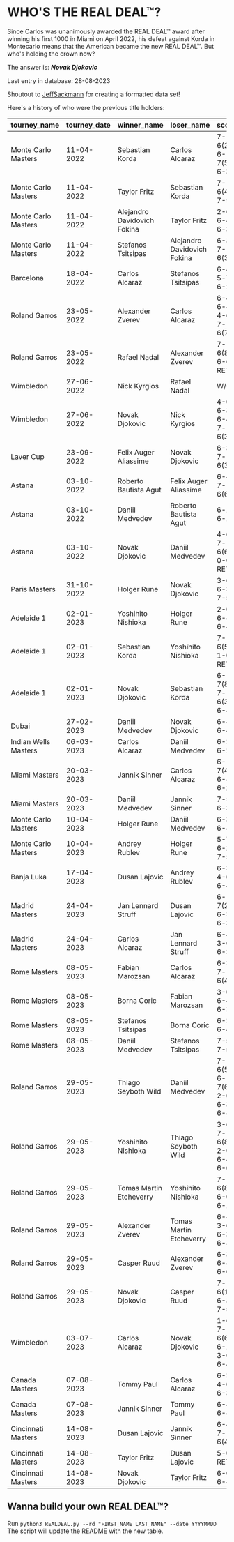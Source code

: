 # WHO'S THE REAL DEAL™?

Since Carlos was unanimously awarded the REAL DEAL™ award after winning his first 1000 in Miami on April 2022, his defeat against Korda in Montecarlo means that the American became the new REAL DEAL™. But who's holding the crown now?

The answer is: ***Novak Djokovic***

Last entry in database: 28-08-2023

Shoutout to [JeffSackmann](https://github.com/JeffSackmann/tennis_atp) for creating a formatted data set!

Here's a history of who were the previous title holders:

| tourney_name         | tourney_date   | winner_name                 | loser_name                  | score                     | round   |
|:---------------------|:---------------|:----------------------------|:----------------------------|:--------------------------|:--------|
| Monte Carlo Masters  | 11-04-2022     | Sebastian Korda             | Carlos Alcaraz              | 7-6(2) 6-7(5) 6-3         | R32     |
| Monte Carlo Masters  | 11-04-2022     | Taylor Fritz                | Sebastian Korda             | 7-6(4) 7-5                | R16     |
| Monte Carlo Masters  | 11-04-2022     | Alejandro Davidovich Fokina | Taylor Fritz                | 2-6 6-4 6-3               | QF      |
| Monte Carlo Masters  | 11-04-2022     | Stefanos Tsitsipas          | Alejandro Davidovich Fokina | 6-3 7-6(3)                | F       |
| Barcelona            | 18-04-2022     | Carlos Alcaraz              | Stefanos Tsitsipas          | 6-4 5-7 6-2               | QF      |
| Roland Garros        | 23-05-2022     | Alexander Zverev            | Carlos Alcaraz              | 6-4 6-4 4-6 7-6(7)        | QF      |
| Roland Garros        | 23-05-2022     | Rafael Nadal                | Alexander Zverev            | 7-6(8) 6-6 RET            | SF      |
| Wimbledon            | 27-06-2022     | Nick Kyrgios                | Rafael Nadal                | W/O                       | SF      |
| Wimbledon            | 27-06-2022     | Novak Djokovic              | Nick Kyrgios                | 4-6 6-3 6-4 7-6(3)        | F       |
| Laver Cup            | 23-09-2022     | Felix Auger Aliassime       | Novak Djokovic              | 6-3 7-6(3)                | RR      |
| Astana               | 03-10-2022     | Roberto Bautista Agut       | Felix Auger Aliassime       | 6-4 7-6(6)                | R32     |
| Astana               | 03-10-2022     | Daniil Medvedev             | Roberto Bautista Agut       | 6-1 6-1                   | QF      |
| Astana               | 03-10-2022     | Novak Djokovic              | Daniil Medvedev             | 4-6 7-6(6) 0-0 RET        | SF      |
| Paris Masters        | 31-10-2022     | Holger Rune                 | Novak Djokovic              | 3-6 6-3 7-5               | F       |
| Adelaide 1           | 02-01-2023     | Yoshihito Nishioka          | Holger Rune                 | 2-6 6-4 6-4               | R32     |
| Adelaide 1           | 02-01-2023     | Sebastian Korda             | Yoshihito Nishioka          | 7-6(5) 1-0 RET            | SF      |
| Adelaide 1           | 02-01-2023     | Novak Djokovic              | Sebastian Korda             | 6-7(8) 7-6(3) 6-4         | F       |
| Dubai                | 27-02-2023     | Daniil Medvedev             | Novak Djokovic              | 6-4 6-4                   | SF      |
| Indian Wells Masters | 06-03-2023     | Carlos Alcaraz              | Daniil Medvedev             | 6-3 6-2                   | F       |
| Miami Masters        | 20-03-2023     | Jannik Sinner               | Carlos Alcaraz              | 6-7(4) 6-4 6-2            | SF      |
| Miami Masters        | 20-03-2023     | Daniil Medvedev             | Jannik Sinner               | 7-5 6-3                   | F       |
| Monte Carlo Masters  | 10-04-2023     | Holger Rune                 | Daniil Medvedev             | 6-3 6-4                   | QF      |
| Monte Carlo Masters  | 10-04-2023     | Andrey Rublev               | Holger Rune                 | 5-7 6-2 7-5               | F       |
| Banja Luka           | 17-04-2023     | Dusan Lajovic               | Andrey Rublev               | 6-3 4-6 6-4               | F       |
| Madrid Masters       | 24-04-2023     | Jan Lennard Struff          | Dusan Lajovic               | 6-7(2) 6-3 6-3            | R32     |
| Madrid Masters       | 24-04-2023     | Carlos Alcaraz              | Jan Lennard Struff          | 6-4 3-6 6-3               | F       |
| Rome Masters         | 08-05-2023     | Fabian Marozsan             | Carlos Alcaraz              | 6-3 7-6(4)                | R32     |
| Rome Masters         | 08-05-2023     | Borna Coric                 | Fabian Marozsan             | 3-6 6-4 6-3               | R16     |
| Rome Masters         | 08-05-2023     | Stefanos Tsitsipas          | Borna Coric                 | 6-3 6-4                   | QF      |
| Rome Masters         | 08-05-2023     | Daniil Medvedev             | Stefanos Tsitsipas          | 7-5 7-5                   | SF      |
| Roland Garros        | 29-05-2023     | Thiago Seyboth Wild         | Daniil Medvedev             | 7-6(5) 6-7(6) 2-6 6-3 6-4 | R128    |
| Roland Garros        | 29-05-2023     | Yoshihito Nishioka          | Thiago Seyboth Wild         | 3-6 7-6(8) 2-6 6-4 6-0    | R32     |
| Roland Garros        | 29-05-2023     | Tomas Martin Etcheverry     | Yoshihito Nishioka          | 7-6(8) 6-0 6-1            | R16     |
| Roland Garros        | 29-05-2023     | Alexander Zverev            | Tomas Martin Etcheverry     | 6-4 3-6 6-3 6-4           | QF      |
| Roland Garros        | 29-05-2023     | Casper Ruud                 | Alexander Zverev            | 6-3 6-4 6-0               | SF      |
| Roland Garros        | 29-05-2023     | Novak Djokovic              | Casper Ruud                 | 7-6(1) 6-3 7-5            | F       |
| Wimbledon            | 03-07-2023     | Carlos Alcaraz              | Novak Djokovic              | 1-6 7-6(6) 6-1 3-6 6-4    | F       |
| Canada Masters       | 07-08-2023     | Tommy Paul                  | Carlos Alcaraz              | 6-3 4-6 6-3               | QF      |
| Canada Masters       | 07-08-2023     | Jannik Sinner               | Tommy Paul                  | 6-4 6-4                   | SF      |
| Cincinnati Masters   | 14-08-2023     | Dusan Lajovic               | Jannik Sinner               | 6-4 7-6(4)                | R32     |
| Cincinnati Masters   | 14-08-2023     | Taylor Fritz                | Dusan Lajovic               | 5-0 RET                   | R16     |
| Cincinnati Masters   | 14-08-2023     | Novak Djokovic              | Taylor Fritz                | 6-0 6-4                   | QF      |


## Wanna build your own REAL DEAL™?

Run ```python3 REALDEAL.py --rd "FIRST_NAME LAST_NAME" --date YYYYMMDD ```
The script will update the README with the new table.
